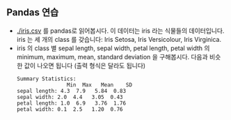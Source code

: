 ## Pandas 연습 
- [./iris.csv](./iris.csv) 를 pandas로 읽어봅시다. 이 데이터는 iris 라는 식물들의 데이터입니다. iris 는 세 개의 class 를 갖습니다: Iris Setosa, Iris Versicolour, Iris Virginica.
- iris 의 class 별 sepal length, sepal width, petal length, petal width 의 minimum, maximum, mean, standard deviation 을 구해봅시다. 다음과 비슷한 값이 나오면 됩니다 (출력 형식은 달라도 됩니다)
    ```
    Summary Statistics:
                    Min  Max   Mean    SD
    sepal length: 4.3  7.9   5.84  0.83
    sepal width: 2.0  4.4   3.05  0.43 
    petal length: 1.0  6.9   3.76  1.76
    petal width: 0.1  2.5   1.20  0.76
    ```